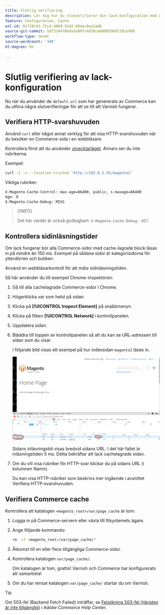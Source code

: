 ```yaml
---
title: Slutlig verifiering
description: Lär dig hur du slutverifierar din lack-konfiguration med Adobe Commerce. Upptäck testningssteg och felsökningstekniker.
feature: Configuration, Cache
exl-id: 01f28c93-75cd-4969-9142-b8dac0aa2adb
source-git-commit: 10f324478e9a5e80fc4d28ce680929687291e990
workflow-type: tm+mt
source-wordcount: '348'
ht-degree: 0%

---
```


# Slutlig verifiering av lack-konfiguration

Nu när du använder de `default.vcl` som har genererats av Commerce kan du utföra några slutverifieringar för att se till att Varnish fungerar.

## Verifiera HTTP-svarshuvuden

Använd `curl` eller något annat verktyg för att visa HTTP-svarshuvuden när du besöker en Commerce-sida i en webbläsare.

Kontrollera först att du använder [utvecklarläget](../cli/set-mode.md#change-to-developer-mode). Annars ser du inte rubrikerna.

Exempel:

```bash
curl -I -v --location-trusted 'http://192.0.2.55/magento2'
```

Viktiga rubriker:

```
X-Magento-Cache-Control: max-age=86400, public, s-maxage=86400
Age: 0
X-Magento-Cache-Debug: MISS
```

>[!INFO]
>
>Det här värdet är också godtagbart: `X-Magento-Cache-Debug: HIT`.

## Kontrollera sidinläsningstider

Om lack fungerar bör alla Commerce-sidor med cache-lagrade block läsas in på mindre än 150 ms. Exempel på sådana sidor är kategorisidorna för ytterdörren och butiken.

Använd en webbläsarkontroll för att mäta sidinläsningstiden.

Så här använder du till exempel Chrome-inspektören:

1. Gå till alla cachelagrade Commerce-sidor i Chrome.
1. Högerklicka var som helst på sidan.
1. Klicka på **[!UICONTROL Inspect Element]** på snabbmenyn.
1. Klicka på fliken **[!UICONTROL Network]** i kontrollpanelen.
1. Uppdatera sidan.
1. Bläddra till toppen av kontrollpanelen så att du kan se URL-adressen till sidan som du visar.

   I följande bild visas ett exempel på hur indexsidan `magento2` läses in.

   ![Klicka på sidan som du visar](../../assets/configuration/varnish-inspector.png)

   Sidans inläsningstid visas bredvid sidans URL. I det här fallet är inläsningstiden 5 ms. Detta bekräftar att lack cachelagrade sidan.

1. Om du vill visa rubriker för HTTP-svar klickar du på sidans URL (i kolumnen Namn).

   Du kan visa HTTP-rubriker som beskrivs mer ingående i avsnittet Verifiera HTTP-svarshuvuden.

## Verifiera Commerce cache

Kontrollera att katalogen `<magento_root>/var/page_cache` är tom:

1. Logga in på Commerce-servern eller växla till filsystemets ägare.
1. Ange följande kommando:

   ```bash
   rm -rf <magento_root>/var/page_cache/*
   ```

1. Åtkomst till en eller flera tillgängliga Commerce-sidor.
1. Kontrollera katalogen `var/page_cache/`.

   Om katalogen är tom, grattis! Varnish och Commerce har konfigurerats att samarbeta!

1. Om du har rensat katalogen `var/page_cache/` startar du om Varnish.

>[!TIP]
>
>Om 503-fel (Backend Fetch Failed) inträffar, se [Felsökning 503-fel (tjänsten är inte tillgänglig)](https://experienceleague.adobe.com/docs/commerce-knowledge-base/kb/troubleshooting/miscellaneous/troubleshooting-503-errors.html) i _Adobe Commerce Help Center_.
